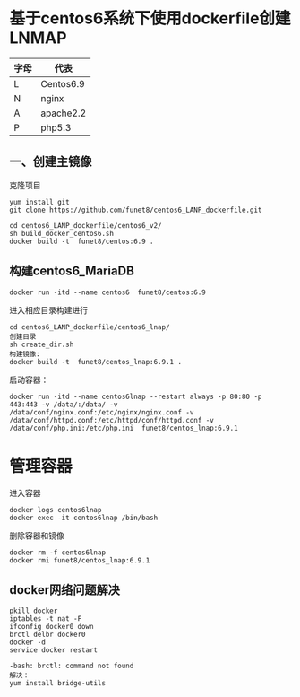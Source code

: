 # 基于centos6系统下使用dockerfile创建LNMAP

| 字母| 代表 |
|---|---|
| L | Centos6.9 |
| N | nginx |
| A | apache2.2 |
| P | php5.3 |

## 一、创建主镜像
克隆项目
```
yum install git
git clone https://github.com/funet8/centos6_LANP_dockerfile.git
```
```
cd centos6_LANP_dockerfile/centos6_v2/
sh build_docker_centos6.sh
docker build -t  funet8/centos:6.9 .
```
## 构建centos6_MariaDB
```
docker run -itd --name centos6  funet8/centos:6.9
```




进入相应目录构建进行
```
cd centos6_LANP_dockerfile/centos6_lnap/
创建目录
sh create_dir.sh
构建镜像:
docker build -t  funet8/centos_lnap:6.9.1 .
```
启动容器：
```
docker run -itd --name centos6lnap --restart always -p 80:80 -p 443:443 -v /data/:/data/ -v /data/conf/nginx.conf:/etc/nginx/nginx.conf -v /data/conf/httpd.conf:/etc/httpd/conf/httpd.conf -v /data/conf/php.ini:/etc/php.ini  funet8/centos_lnap:6.9.1
```












# 管理容器
进入容器
```
docker logs centos6lnap
docker exec -it centos6lnap /bin/bash
```
删除容器和镜像
```
docker rm -f centos6lnap
docker rmi funet8/centos_lnap:6.9.1
```


## docker网络问题解决
```
pkill docker 
iptables -t nat -F 
ifconfig docker0 down 
brctl delbr docker0 
docker -d 
service docker restart

-bash: brctl: command not found
解决：
yum install bridge-utils
```


